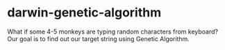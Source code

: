 # darwin-genetic-algorithm
What if some 4-5 monkeys are typing random characters from keyboard? Our goal is to find out our target string using Genetic Algorithm.
